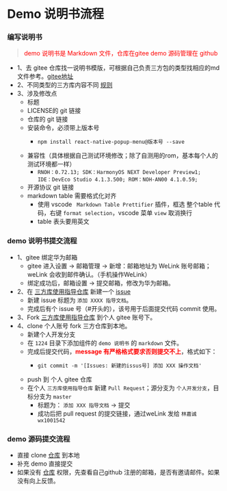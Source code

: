 # Demo 说明书流程

### 编写说明书
> <font color="red">demo 说明书是 Markdown 文件，仓库在gitee</font>
> <font color="red">demo 源码管理在 github</font>

- 1、去 gitee 仓库找一说明书模版，可根据自己负责三方包的类型找相应的md文件参考。[gitee地址](https://gitee.com/react-native-oh-library/usage-docs/tree/master/zh-cn)
- 2、不同类型的三方库内容不同 [规则](https://react-native-oh-library.gitee.io/docs/#/zh-cn/usage-docs-checklist)
- 3、涉及修改点
    - 标题
    - LICENSE的 git 链接
    - 仓库的 git 链接
    - 安装命令，必须带上版本号
        -   ``` shell
            npm install react-native-popup-menu@版本号 --save
    - 兼容性（具体根据自己测试环境修改；除了自测用的rom，基本每个人的测试环境都一样）
        -   <code>RNOH：0.72.13; SDK：HarmonyOS NEXT Developer Preview1; IDE：DevEco Studio 4.1.3.500; ROM：NOH-AN00 4.1.0.59;</code>
    - 开源协议 git 链接
    - markdown table 需要格式化对齐
        - 使用 vscode ` Markdown Table Prettifier` 插件，框选 整个table 代码，右键 `format selection`，vscode 菜单 `view` 取消换行
        - table 表头要用英文


### demo 说明书提交流程
- 1、gitee 绑定华为邮箱
    - gitee 进入设置 -> 邮箱管理 -> 新增：邮箱地址为 WeLink 账号邮箱；weLink 会收到邮件确认。（手机操作WeLink）
    - 绑定成功后，邮箱设置 -> 提交邮箱，修改为华为邮箱。
- 2、在 [三方库使用指导仓库](https://gitee.com/react-native-oh-library/usage-docs) 新建一个 [issue](https://gitee.com/react-native-oh-library/usage-docs/issues)
    - 新建 issue 标题为 `添加 XXXX 指导文档`。
    - 完成后有个 issue 号（#开头的），该号用于后面提交代码 commit 使用。
- 3、Fork [三方库使用指导仓库](https://gitee.com/react-native-oh-library/usage-docs) 到个人 gitee 账号下。
- 4、clone 个人账号 fork 三方仓库到本地。
    - 新建个人开发分支
    - 在 `1224` 目录下添加组件的 `demo 说明书` 的 `markdown` 文件。 
    - 完成后提交代码，<font color="red"><b>message 有严格格式要求否则提交不上</b></font>，格式如下：
        -   ```shell
            git commit -m '[Issues: 新建的issus号] 添加 XXX 操作文档'
    - push 到 个人 gitee 仓库
    - 在个人 `三方库使用指导仓库` 新建 `Pull Request`；源分支为 `个人开发分支`，目标分支为 `master`
        - 标题为： `添加 XXX 指导文档` -> 提交
        - 成功后把 pull request 的提交链接，通过weLink 发给 `林嘉诚 wx1001542`


### demo 源码提交流程
- 直接 clone [仓库](https://github.com/react-native-oh-library/RNOHDCS) 到本地
- 补充 demo 直接提交
- 如果没有 [仓库](https://github.com/react-native-oh-library/RNOHDCS) 权限，先查看自己github 注册的邮箱，是否有邀请邮件。如果没有向上反馈。